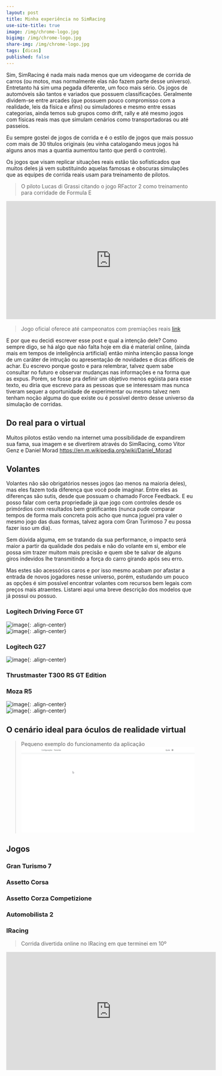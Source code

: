 ```yaml
---
layout: post
title: Minha experiência no SimRacing
use-site-title: true
image: /img/chrome-logo.jpg
bigimg: /img/chrome-logo.jpg
share-img: /img/chrome-logo.jpg
tags: [dicas]
published: false
---
```


Sim, SimRacing é nada mais nada menos que um videogame de corrida de carros (ou motos, mas normalmente elas não fazem parte desse universo). Entretanto há sim uma pegada diferente, um foco mais sério. Os jogos de automóveis são tantos e variados que possuem classificações. Geralmente dividem-se entre arcades (que possuem pouco compromisso com a realidade, leis da física e afins) ou simuladores e mesmo entre essas categorias, ainda temos sub grupos como drift, rally e até mesmo jogos com físicas reais mas que simulam cenários como transportadoras ou até passeios.

Eu sempre gostei de jogos de corrida e é o estilo de jogos que mais possuo com mais de 30 títulos originais (eu vinha catalogando meus jogos há alguns anos mas a quantia aumentou tanto que perdi o controle).

Os jogos que visam replicar situações reais estão tão sofisticados que muitos deles já vem substituindo aquelas famosas e obscuras simulações que as equipes de corrida reais usam para treinamento de pilotos.

> O piloto Lucas di Grassi citando o jogo RFactor 2 como treinamento para corridade de Formula E
<iframe width="560" height="315" src="https://www.youtube.com/watch?v=q2fQtTsdGqc" frameborder="0" allow="accelerometer; autoplay; encrypted-media; gyroscope; picture-in-picture" allowfullscreen></iframe>

> Jogo oficial oferece até campeonatos com premiações reais
[link](https://traxion.gg/formula-es-esports-competition-returns-gen3-cars-and-e40000-prize-pool/?utm_source=pocket_saves)

E por que eu decidi escrever esse post e qual a intenção dele? Como sempre digo, se há algo que não falta hoje em dia é material online, (ainda mais em tempos de inteligência artificial) então minha intenção passa longe de um caráter de intrução ou apresentação de novidades e dicas difíceis de achar. Eu escrevo porque gosto e para relembrar, talvez quem sabe consultar no futuro e observar mudanças nas informações e na forma que as expus. Porém, se fosse pra definir um objetivo menos egóista para esse texto, eu diria que escrevo para as pessoas que se interessam mas nunca tiveram sequer a oportunidade de experimentar ou mesmo talvez nem tenham noção alguma do que existe ou é possível dentro desse universo da simulação de corridas.

## Do real para o virtual

Muitos pilotos estão vendo na internet uma possibilidade de expandirem sua fama, sua imagem e se divertirem através do SimRacing, como Vitor Genz e Daniel Morad
https://en.m.wikipedia.org/wiki/Daniel_Morad


## Volantes

Volantes não são obrigatórios nesses jogos (ao menos na maioria deles), mas eles fazem toda diferença que você pode imaginar. Entre eles as diferenças são sutis, desde que possuam o chamado Force Feedback. E eu posso falar com certa propriedade já que jogo com controles desde os primórdios com resultados bem gratificantes (nunca pude comparar tempos de forma mais concreta pois acho que nunca joguei pra valer o mesmo jogo das duas formas, talvez agora com Gran Turimoso 7 eu possa fazer isso um dia).

Sem dúvida alguma, em se tratando da sua performance, o impacto será maior a partir da qualidade dos pedais e não do volante em si, embor ele possa sim trazer muitom mais precisão e quem sbe te salvar de alguns giros indevidos lhe transmitindo a força do carro girando após seu erro.

Mas estes são acessórios caros e por isso mesmo acabam por afastar a entrada de novos jogadores nesse universo, porém, estudando um pouco as opções é sim possível encontrar volantes com recursos bem legais com preços mais atraentes. Listarei aqui uma breve descrição dos modelos que já possui ou possuo.

### Logitech Driving Force GT

![image](../img/drivingforcegt01){: .align-center}  
![image](../img/drivingforcegt02){: .align-center}  

### Logitech G27

![image](../img/g27){: .align-center}  

### Thrustmaster T300 RS GT Edition


### Moza R5

![image](../img/moza01){: .align-center}  
![image](../img/cockpit){: .align-center}  

## O cenário ideal para óculos de realidade virtual

> Pequeno exemplo do funcionamento da aplicação
![gif](https://github.com/PRElias/images-gifs-readme/raw/master/nutri-funcionalidades.gif?raw=true)


## Jogos

### Gran Turismo 7

### Assetto Corsa

### Assetto Corza Competizione

### Automobilista 2

### IRacing

> Corrida divertida online no IRacing em que terminei em 10º
<iframe width="560" height="315" src="https://www.youtube.com/watch?v=oq22ZnxIa84" frameborder="0" allow="accelerometer; autoplay; encrypted-media; gyroscope; picture-in-picture" allowfullscreen></iframe>

